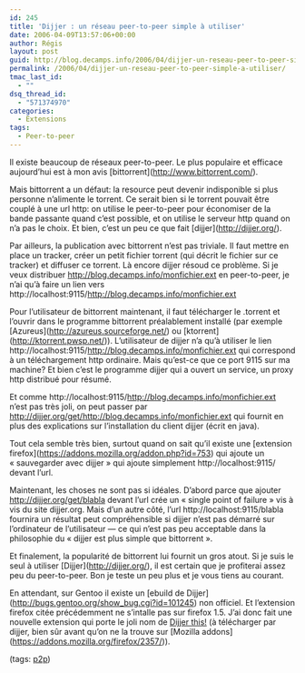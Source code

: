```yaml
---
id: 245
title: 'Dijjer : un réseau peer-to-peer simple à utiliser'
date: 2006-04-09T13:57:06+00:00
author: Régis
layout: post
guid: http://blog.decamps.info/2006/04/dijjer-un-reseau-peer-to-peer-simple-a-utiliser/
permalink: /2006/04/dijjer-un-reseau-peer-to-peer-simple-a-utiliser/
tmac_last_id:
  - ""
dsq_thread_id:
  - "571374970"
categories:
  - Extensions
tags:
  - Peer-to-peer
---
```

Il existe beaucoup de réseaux peer-to-peer. Le plus populaire et efficace aujourd&rsquo;hui est à mon avis \[bittorrent\](http://www.bittorrent.com/).

Mais bittorrent a un défaut: la resource peut devenir indisponible si plus personne n&rsquo;alimente le torrent. Ce serait bien si le torrent pouvait être couplé à une url http: on utilise le peer-to-peer pour économiser de la bande passante quand c&rsquo;est possible, et on utilise le serveur http quand on n&rsquo;a pas le choix. Et bien, c&rsquo;est un peu ce que fait \[dijjer\](http://dijjer.org/).

Par ailleurs, la publication avec bittorrent n&rsquo;est pas triviale. Il faut mettre en place un tracker, créer un petit fichier torrent (qui décrit le fichier sur ce tracker) et diffuser ce torrent. Là encore dijjer résoud ce problème. Si je veux distribuer http://blog.decamps.info/monfichier.ext en peer-to-peer, je n&rsquo;ai qu&rsquo;à faire un lien vers http://localhost:9115/http://blog.decamps.info/monfichier.ext

Pour l&rsquo;utilisateur de bittorrent maintenant, il faut télécharger le .torrent et l&rsquo;ouvrir dans le programme bittorrent préalablement installé (par exemple \[Azureus\](http://azureus.sourceforge.net/) ou \[ktorrent\](http://ktorrent.pwsp.net/)). L&rsquo;utilisateur de dijjer n&rsquo;a qu&rsquo;à utiliser le lien http://localhost:9115/http://blog.decamps.info/monfichier.ext qui correspond à un téléchargement http ordinaire. Mais qu&rsquo;est-ce que ce port 9115 sur ma machine? Et bien c&rsquo;est le programme dijjer qui a ouvert un service, un proxy http distribué pour résumé.
  
Et comme http://localhost:9115/http://blog.decamps.info/monfichier.ext n&rsquo;est pas très joli, on peut passer par http://dijjer.org/get/http://blog.decamps.info/monfichier.ext qui fournit en plus des explications sur l&rsquo;installation du client dijjer (écrit en java).

Tout cela semble très bien, surtout quand on sait qu&rsquo;il existe une \[extension firefox\](https://addons.mozilla.org/addon.php?id=753) qui ajoute un « sauvegarder avec dijjer » qui ajoute simplement http://localhost:9115/ devant l&rsquo;url.

Maintenant, les choses ne sont pas si idéales. D&rsquo;abord parce que ajouter http://dijjer.org/get/blabla devant l&rsquo;url crée un « single point of failure » vis à vis du site dijjer.org. Mais d&rsquo;un autre côté, l&rsquo;url http://localhost:9115/blabla fournira un résultat peut compréhensible si dijjer n&rsquo;est pas démarré sur l&rsquo;ordinateur de l&rsquo;utilisateur &#8212; ce qui n&rsquo;est pas peu acceptable dans la philosophie du « dijjer est plus simple que bittorrent ».

Et finalement, la popularité de bittorrent lui fournit un gros atout. Si je suis le seul à utiliser \[Dijjer\](http://dijjer.org/), il est certain que je profiterai assez peu du peer-to-peer. Bon je teste un peu plus et je vous tiens au courant.

En attendant, sur Gentoo il existe un \[ebuild de Dijjer\](http://bugs.gentoo.org/show_bug.cgi?id=101245) non officiel. Et l&rsquo;extension firefox citée précédemment ne s&rsquo;intalle pas sur firefox 1.5. J&rsquo;ai donc fait une nouvelle extension qui porte le joli nom de [Dijjer this!](http://dijjer.org/get/http://blog.decamps.info/data/dijjerthis0.1.xpi "Extension firefox pour t&Atilde;&copy;l&Atilde;&copy;charger sur dijjer. Version 0.1") (à télécharger par dijjer, bien sûr avant qu&rsquo;on ne la trouve sur \[Mozilla addons\](https://addons.mozilla.org/firefox/2357/)).

(tags: <a rel="tag" href="http://blogmarks.net/tag/p2p">p2p</a>)